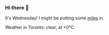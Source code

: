 ### Hi there :wave:

It's Wednesday! I might be putting some [miles](https://www.strava.com/athletes/889963) in.

Weather in Toronto: clear, at +0°C.
